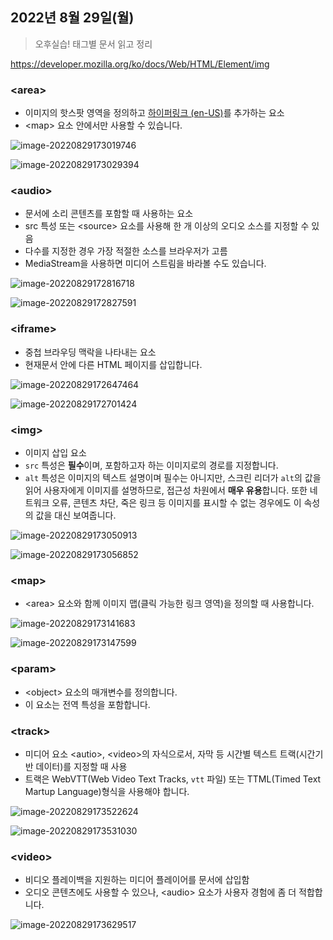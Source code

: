 ## 2022년 8월 29일(월)

> 오후실습! 태그별 문서 읽고 정리

https://developer.mozilla.org/ko/docs/Web/HTML/Element/img 



### \<area>

- 이미지의 핫스팟 영역을 정의하고 [하이퍼링크 (en-US)](https://developer.mozilla.org/en-US/docs/Glossary/Hyperlink)를 추가하는 요소
- \<map> 요소 안에서만 사용할 수 있습니다.

![image-20220829173019746](assets/image-20220829173019746.png)

![image-20220829173029394](assets/image-20220829173029394.png)

### \<audio>

- 문서에 소리 콘텐츠를 포함할 때 사용하는 요소
- src 특성 또는 \<source> 요소를 사용해 한 개 이상의 오디오 소스를 지정할 수 있음
- 다수를 지정한 경우 가장 적절한 소스를 브라우저가 고름
- MediaStream을 사용하면 미디어 스트림을 바라볼 수도 있습니다.

![image-20220829172816718](assets/image-20220829172816718.png)

![image-20220829172827591](assets/image-20220829172827591.png)

### \<iframe>

- 중첩 브라우딩 맥락을 나타내는 요소
- 현재문서 안에 다른 HTML 페이지를 삽입합니다.

![image-20220829172647464](assets/image-20220829172647464.png)

![image-20220829172701424](assets/image-20220829172701424.png)

### \<img>

- 이미지 삽입 요소
- `src` 특성은 **필수**이며, 포함하고자 하는 이미지로의 경로를 지정합니다.
- `alt` 특성은 이미지의 텍스트 설명이며 필수는 아니지만, 스크린 리더가 `alt`의 값을 읽어 사용자에게 이미지를 설명하므로, 접근성 차원에서 **매우 유용**합니다. 또한 네트워크 오류, 콘텐츠 차단, 죽은 링크 등 이미지를 표시할 수 없는 경우에도 이 속성의 값을 대신 보여줍니다.

![image-20220829173050913](assets/image-20220829173050913.png)

![image-20220829173056852](assets/image-20220829173056852.png)

### \<map>

- \<area> 요소와 함께 이미지 맵(클릭 가능한 링크 영역)을 정의할 때 사용합니다.

![image-20220829173141683](assets/image-20220829173141683.png)

![image-20220829173147599](assets/image-20220829173147599.png)

### \<param>

- \<object> 요소의 매개변수를 정의합니다.
- 이 요소는 전역 특성을 포함합니다.

### \<track>

- 미디어 요소 \<autio>, \<video>의 자식으로서, 자막 등 시간별 텍스트 트랙(시간기반 데이터)를 지정할 때 사용
- 트랙은 WebVTT(Web Video Text Tracks, `vtt` 파일) 또는 TTML(Timed Text Martup Language)형식을 사용해야 합니다.

![image-20220829173522624](assets/image-20220829173522624.png)

![image-20220829173531030](assets/image-20220829173531030.png)

### \<video>

- 비디오 플레이백을 지원하는 미디어 플레이어를 문서에 삽입함
- 오디오 콘텐츠에도 사용할 수 있으나, \<audio> 요소가 사용자 경험에 좀 더 적합합니다.

![image-20220829173629517](assets/image-20220829173629517.png)

